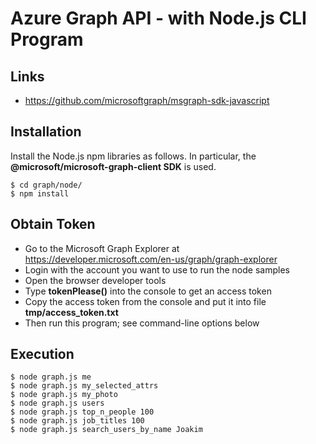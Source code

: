 # Azure Graph API - with Node.js CLI Program

## Links

- https://github.com/microsoftgraph/msgraph-sdk-javascript

## Installation

Install the Node.js npm libraries as follows.
In particular, the **@microsoft/microsoft-graph-client SDK** is used.

```
$ cd graph/node/
$ npm install
```

## Obtain Token

- Go to the Microsoft Graph Explorer at https://developer.microsoft.com/en-us/graph/graph-explorer
- Login with the account you want to use to run the node samples
- Open the browser developer tools
- Type **tokenPlease()** into the console to get an access token
- Copy the access token from the console and put it into file **tmp/access_token.txt**
- Then run this program; see command-line options below

## Execution

```
$ node graph.js me
$ node graph.js my_selected_attrs
$ node graph.js my_photo
$ node graph.js users
$ node graph.js top_n_people 100
$ node graph.js job_titles 100
$ node graph.js search_users_by_name Joakim
```